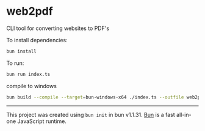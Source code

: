 # web2pdf

CLI tool for converting websites to PDF's

To install dependencies:

```bash
bun install
```

To run:

```bash
bun run index.ts
```

compile to windows

```bash
bun build --compile --target=bun-windows-x64 ./index.ts --outfile web2pdf
```

---

This project was created using `bun init` in bun v1.1.31. [Bun](https://bun.sh) is a fast all-in-one JavaScript runtime.
